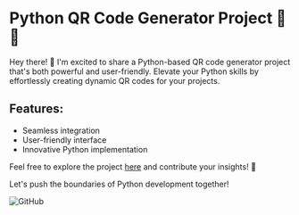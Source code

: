# Python QR Code Generator Project 🐍🚀

Hey there! 👋 I'm excited to share a Python-based QR code generator project that's both powerful and user-friendly. Elevate your Python skills by effortlessly creating dynamic QR codes for your projects.

## Features:
- Seamless integration
- User-friendly interface
- Innovative Python implementation

Feel free to explore the project [here](https://github.com/supreetvajjarmatti) and contribute your insights! 🤝

Let's push the boundaries of Python development together!

![GitHub](https://github.com/supreetvajjarmatti/QR_code_generator/assets/119556076/eefc1cbb-d51f-4225-aac4-a1debc4bb75a)
